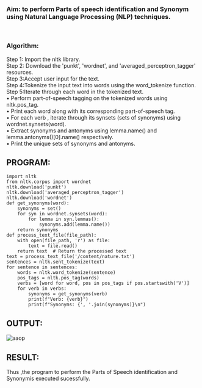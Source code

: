 <H3>Aim: to perform Parts of speech identification and Synonym using Natural Language Processing (NLP) techniques. </H3> 
 <BR>
<h3>Algorithm:</h3>
Step 1: Import the nltk library.<br>
Step 2: Download the 'punkt', 'wordnet', and 'averaged_perceptron_tagger' resources.<br>
Step 3:Accept user input for the text.<br>
Step 4:Tokenize the input text into words using the word_tokenize function.<br>
Step 5:Iterate through each word in the tokenized text.<br>
•	Perform part-of-speech tagging on the tokenized words using nltk.pos_tag.<br>
•	Print each word along with its corresponding part-of-speech tag.<br>
•	For each verb , iterate through its synsets (sets of synonyms) using wordnet.synsets(word).<br>
•	Extract synonyms and antonyms using lemma.name() and lemma.antonyms()[0].name() respectively.<br>
•	Print the unique sets of synonyms and antonyms.

## PROGRAM:

```
import nltk
from nltk.corpus import wordnet
nltk.download('punkt')
nltk.download('averaged_perceptron_tagger')
nltk.download('wordnet')
def get_synonyms(word):
    synonyms = set()
    for syn in wordnet.synsets(word):
        for lemma in syn.lemmas():
            synonyms.add(lemma.name())
    return synonyms
def process_text_file(file_path):
    with open(file_path, 'r') as file:
        text = file.read()
    return text  # Return the processed text
text = process_text_file('/content/nature.txt')
sentences = nltk.sent_tokenize(text)
for sentence in sentences:
    words = nltk.word_tokenize(sentence)
    pos_tags = nltk.pos_tag(words)
    verbs = [word for word, pos in pos_tags if pos.startswith('V')]
    for verb in verbs:
        synonyms = get_synonyms(verb)
        print(f"Verb: {verb}")
        print(f"Synonyms: {', '.join(synonyms)}\n")
```



## OUTPUT:

![aaop](https://github.com/logeshwari2004/Ex-6--AAI/assets/94211349/b2023f3b-f61c-45bb-986e-1627ce639eef)


## RESULT:

Thus ,the program to perform the Parts of Speech identification and Synonymis executed sucessfully.

